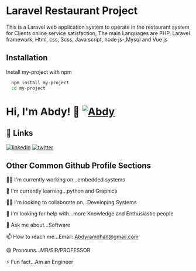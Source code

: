 
# Laravel Restaurant Project
This is a Laravel web application system to operate in the restaurant system for Clients online service satisfaction, The main Languages are PHP, Laravel framework, Html, css, Scss, Java script, node js-,Mysql and Vue js

## Installation

Install my-project with npm

```bash
  npm install my-project
  cd my-project
```
    
# Hi, I'm Abdy! 👋   <a href="https://imgbb.com/"><img src="https://i.ibb.co/LNHWmj3/Abdy.png" alt="Abdy" border="0"></a>


## 🔗 Links
[![linkedin](https://img.shields.io/badge/linkedin-0A66C2?style=for-the-badge&logo=linkedin&logoColor=white)](https://www.linkedin.com/in/abdallah-salem-mvule-4b856a145/)
[![twitter](https://img.shields.io/badge/twitter-1DA1F2?style=for-the-badge&logo=twitter&logoColor=white)](https://twitter.com/)


## Other Common Github Profile Sections
👩‍💻 I'm currently working on...embedded systems

🧠 I'm currently learning...python and Graphics

👯‍♀️ I'm looking to collaborate on...Developing Systems

🤔 I'm looking for help with...more Knowledge and Enthusiastic people

💬 Ask me about...Software

📫 How to reach me...Email: Abdyramdhah@gmail.com

😄 Pronouns...MR/SIR/PROFESSOR

⚡️ Fun fact...Am an Engineer

